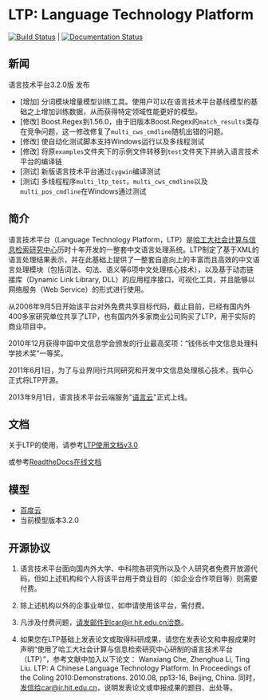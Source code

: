 # LTP: Language Technology Platform

[![Build Status](https://travis-ci.org/HIT-SCIR/ltp.png?branch=master)](https://travis-ci.org/HIT-SCIR/ltp) | [![Documentation Status](https://readthedocs.org/projects/ltp/badge/?version=latest)](https://readthedocs.org/projects/ltp/?badge=latest)

新闻
----

语言技术平台3.2.0版 发布
* [增加] 分词模块增量模型训练工具。使用户可以在语言技术平台基线模型的基础之上增加训练数据，从而获得特定领域性能更好的模型。
* [修改] Boost.Regex到1.56.0，由于旧版本Boost.Regex的`match_results`类存在竞争问题，这一修改修复了`multi_cws_cmdline`随机出错的问题。
* [修改] 使自动化测试脚本支持Windows运行以及多线程测试
* [修改] 将原`examples`文件夹下的示例文件转移到`test`文件夹下并纳入语言技术平台的编译链
* [测试] 新版语言技术平台通过`cygwin`编译测试
* [测试] 多线程程序`multi_ltp_test`，`multi_cws_cmdline`以及`multi_pos_cmdline`在Windows通过测试


简介
----

语言技术平台（Language Technology Platform，LTP）是[哈工大社会计算与信息检索研究中心](http://ir.hit.edu.cn/)历时十年开发的一整套中文语言处理系统。LTP制定了基于XML的语言处理结果表示，并在此基础上提供了一整套自底向上的丰富而且高效的中文语言处理模块（包括词法、句法、语义等6项中文处理核心技术），以及基于动态链接库（Dynamic Link Library, DLL）的应用程序接口，可视化工具，并且能够以网络服务（Web Service）的形式进行使用。

从2006年9月5日开始该平台对外免费共享目标代码，截止目前，已经有国内外400多家研究单位共享了LTP，也有国内外多家商业公司购买了LTP，用于实际的商业项目中。

2010年12月获得中国中文信息学会颁发的行业最高奖项：“钱伟长中文信息处理科学技术奖”一等奖。

2011年6月1日，为了与业界同行共同研究和开发中文信息处理核心技术，我中心正式将LTP开源。

2013年9月1日，语言技术平台云端服务"[语言云](http://ltp-cloud.com)"正式上线。

文档
---

关于LTP的使用，请参考[LTP使用文档v3.0](https://github.com/HIT-SCIR/ltp/blob/master/doc/ltp-document-3.0.md)

或参考[ReadtheDocs在线文档](http://ltp.readthedocs.org/zh_CN/latest/)

模型
---

* [百度云](http://pan.baidu.com/share/link?shareid=1988562907&uk=2738088569)
* 当前模型版本3.2.0

开源协议
-------
1. 语言技术平台面向国内外大学、中科院各研究所以及个人研究者免费开放源代码，但如上述机构和个人将该平台用于商业目的（如企业合作项目等）则需要付费。

2. 除上述机构以外的企事业单位，如申请使用该平台，需付费。

3. 凡涉及付费问题，请发邮件到car@ir.hit.edu.cn洽商。

4. 如果您在LTP基础上发表论文或取得科研成果，请您在发表论文和申报成果时声明“使用了哈工大社会计算与信息检索研究中心研制的语言技术平台（LTP）”，参考文献中加入以下论文： Wanxiang Che, Zhenghua Li, Ting Liu. LTP: A Chinese Language Technology Platform. In Proceedings of the Coling 2010:Demonstrations. 2010.08, pp13-16, Beijing, China. 同时，发信给car@ir.hit.edu.cn，说明发表论文或申报成果的题目、出处等。
